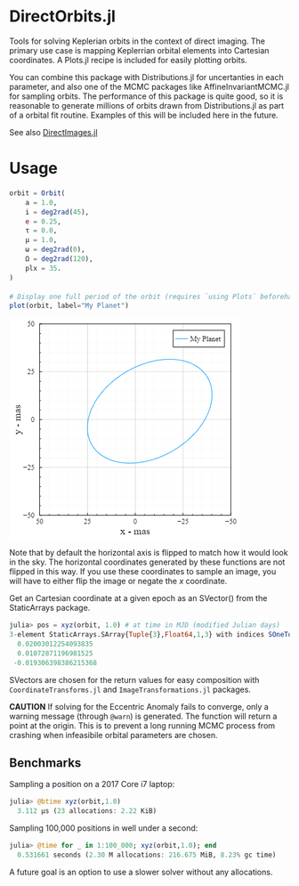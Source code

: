 # DirectOrbits.jl

Tools for solving Keplerian orbits in the context of direct imaging.
The primary use case is mapping Keplerrian orbital elements into Cartesian
coordinates. A Plots.jl recipe is included for easily plotting orbits.

You can combine this package with Distributions.jl for uncertanties
in each parameter, and also one of the MCMC packages like AffineInvariantMCMC.jl
for sampling orbits. The performance of this package is quite good, so it 
is reasonable to generate millions of orbits drawn from Distributions.jl
as part of a orbital fit routine. Examples of this will be included here
in the future.

See also [DirectImages.jl](//github.com/sefffal/DirectImages.jl)


# Usage
```julia
orbit = Orbit(
    a = 1.0,
    i = deg2rad(45),
    e = 0.25,
    τ = 0.0,
    μ = 1.0,
    ω = deg2rad(0),
    Ω = deg2rad(120),
    plx = 35.
)

# Display one full period of the orbit (requires `using Plots` beforehand)
plot(orbit, label="My Planet")
```
![Orbit Plot](docs/orbit-sample.png)

Note that by default the horizontal axis is flipped to match how it would look in the sky. The horizontal coordinates generated by these functions are not flipped in this way. If you use these coordinates to sample an image, you will have to either flip the image or negate the $x$ coordinate.


Get an Cartesian coordinate at a given epoch as an SVector() from the StaticArrays package.
```julia
julia> pos = xyz(orbit, 1.0) # at time in MJD (modified Julian days)
3-element StaticArrays.SArray{Tuple{3},Float64,1,3} with indices SOneTo(3):
  0.02003012254093835
  0.01072871196981525
 -0.019306398386215368
```

SVectors are chosen for the return values for easy composition with `CoordinateTransforms.jl` and `ImageTransformations.jl` packages.

**CAUTION**
If solving for the Eccentric Anomaly fails to converge, only a warning message (through `@warn`) is generated.
The function will return a point at the origin. This is to prevent a long running MCMC process from crashing when
infeasibile orbital parameters are chosen.


## Benchmarks

Sampling a position on a 2017 Core i7 laptop:
```julia
julia> @btime xyz(orbit,1.0)
  3.112 μs (23 allocations: 2.22 KiB)
```

Sampling 100,000 positions in well under a second:
```julia
julia> @time for _ in 1:100_000; xyz(orbit,1.0); end
  0.531661 seconds (2.30 M allocations: 216.675 MiB, 8.23% gc time)
```

A future goal is an option to use a slower solver without any allocations.

